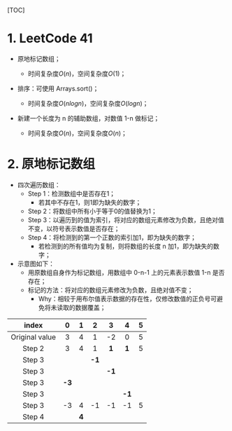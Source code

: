 [TOC]

# 1. LeetCode 41

- 原地标记数组；

  - 时间复杂度$O(n)$，空间复杂度$O(1)$；

- 排序：可使用 Arrays.sort()；

  - 时间复杂度$O(nlogn)$，空间复杂度$O(logn)$；

- 新建一个长度为 n 的辅助数组，对数值 1-n 做标记；
  - 时间复杂度$O(n)$，空间复杂度$O(n)$；

# 2. 原地标记数组

- 四次遍历数组：
  - Step 1：检测数组中是否存在1；
    - 若其中不存在1，则1即为缺失的数字；
  - Step 2：将数组中所有小于等于0的值替换为1；
  - Step 3：以遍历到的值为索引，将对应的数组元素修改为负数，且绝对值不变，以符号表示数值是否存在；
  - Step 4：将检测到的第一个正数的索引加1，即为缺失的数字；
    - 若检测到的所有值均为复制，则将数组的长度 n 加1，即为缺失的数字；
- 示意图如下：
  - 用原数组自身作为标记数组，用数组中 0-n-1 上的元素表示数值 1-n 是否存在；
  - 标记的方法：将对应的数组元素修改为负数，且绝对值不变；
    - Why：相较于用布尔值表示数据的存在性，仅修改数值的正负号可避免将未读取的数据覆盖；

|     index      |   0    |   1   |   2    |   3    |   4    |  5   |
| :------------: | :----: | :---: | :----: | :----: | :----: | :--: |
| Original value |   3    |   4   |   1    |   -2   |   0    |  5   |
|     Step 2     |   3    |   4   |   1    | **1**  | **1**  |  5   |
|     Step 3     |        |       | **-1** |        |        |      |
|     Step 3     |        |       |        | **-1** |        |      |
|     Step 3     | **-3** |       |        |        |        |      |
|     Step 3     |        |       |        |        | **-1** |      |
|     Step 3     |   -3   |   4   |   -1   |   -1   |   -1   |  5   |
|     Step 4     |        | **4** |        |        |        |      |

